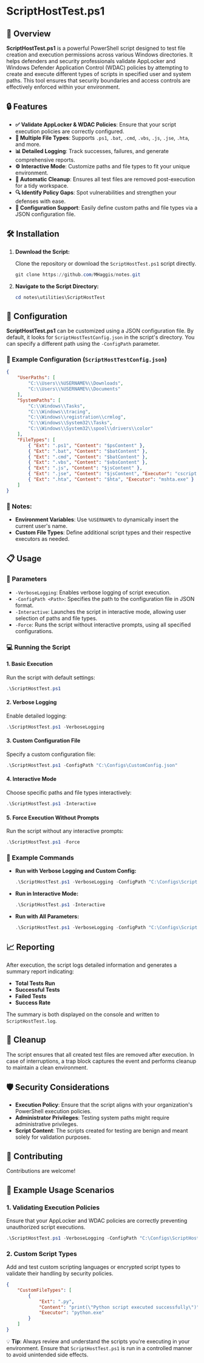 # ScriptHostTest.ps1


## 🚀 Overview

**ScriptHostTest.ps1** is a powerful PowerShell script designed to test file creation and execution permissions across various Windows directories. It helps defenders and security professionals validate AppLocker and Windows Defender Application Control (WDAC) policies by attempting to create and execute different types of scripts in specified user and system paths. This tool ensures that security boundaries and access controls are effectively enforced within your environment.

## 🔒 Features

- **✅ Validate AppLocker & WDAC Policies**: Ensure that your script execution policies are correctly configured.
- **📝 Multiple File Types**: Supports `.ps1`, `.bat`, `.cmd`, `.vbs`, `.js`, `.jse`, `.hta`, and more.
- **📊 Detailed Logging**: Track successes, failures, and generate comprehensive reports.
- **⚙️ Interactive Mode**: Customize paths and file types to fit your unique environment.
- **🧹 Automatic Cleanup**: Ensures all test files are removed post-execution for a tidy workspace.
- **🔍 Identify Policy Gaps**: Spot vulnerabilities and strengthen your defenses with ease.
- **📂 Configuration Support**: Easily define custom paths and file types via a JSON configuration file.

## 🛠 Installation

1. **Download the Script:**
   
   Clone the repository or download the `ScriptHostTest.ps1` script directly.

   ```powershell
   git clone https://github.com/MHaggis/notes.git
   ```

2. **Navigate to the Script Directory:**

   ```powershell
   cd notes\utilities\ScriptHostTest
   ```

## 📁 Configuration

**ScriptHostTest.ps1** can be customized using a JSON configuration file. By default, it looks for `ScriptHostTestConfig.json` in the script's directory. You can specify a different path using the `-ConfigPath` parameter.

### 📝 Example Configuration (`ScriptHostTestConfig.json`)

```json
{
    "UserPaths": [
        "C:\\Users\\%USERNAME%\\Downloads",
        "C:\\Users\\%USERNAME%\\Documents"
    ],
    "SystemPaths": [
        "C:\\Windows\\Tasks",
        "C:\\Windows\\tracing",
        "C:\\Windows\\registration\\crmlog",
        "C:\\Windows\\System32\\Tasks",
        "C:\\Windows\\System32\\spool\\drivers\\color"
    ],
    "FileTypes": [
        { "Ext": ".ps1", "Content": "$psContent" },
        { "Ext": ".bat", "Content": "$batContent" },
        { "Ext": ".cmd", "Content": "$batContent" },
        { "Ext": ".vbs", "Content": "$vbsContent" },
        { "Ext": ".js", "Content": "$jsContent" },
        { "Ext": ".jse", "Content": "$jsContent", "Executor": "cscript.exe" },
        { "Ext": ".hta", "Content": "$hta", "Executor": "mshta.exe" }
    ]
}
```

### 📌 Notes:

- **Environment Variables**: Use `%USERNAME%` to dynamically insert the current user's name.
- **Custom File Types**: Define additional script types and their respective executors as needed.

## 📋 Usage

### 🔧 Parameters

- `-VerboseLogging`: Enables verbose logging of script execution.
- `-ConfigPath <Path>`: Specifies the path to the configuration file in JSON format.
- `-Interactive`: Launches the script in interactive mode, allowing user selection of paths and file types.
- `-Force`: Runs the script without interactive prompts, using all specified configurations.

### 💻 Running the Script

#### 1. **Basic Execution**

Run the script with default settings:

```powershell
.\ScriptHostTest.ps1
```

#### 2. **Verbose Logging**

Enable detailed logging:

```powershell
.\ScriptHostTest.ps1 -VerboseLogging
```

#### 3. **Custom Configuration File**

Specify a custom configuration file:

```powershell
.\ScriptHostTest.ps1 -ConfigPath "C:\Configs\CustomConfig.json"
```

#### 4. **Interactive Mode**

Choose specific paths and file types interactively:

```powershell
.\ScriptHostTest.ps1 -Interactive
```

#### 5. **Force Execution Without Prompts**

Run the script without any interactive prompts:

```powershell
.\ScriptHostTest.ps1 -Force
```

### 📂 Example Commands

- **Run with Verbose Logging and Custom Config:**

  ```powershell
  .\ScriptHostTest.ps1 -VerboseLogging -ConfigPath "C:\Configs\ScriptHostTestConfig.json"
  ```

- **Run in Interactive Mode:**

  ```powershell
  .\ScriptHostTest.ps1 -Interactive
  ```

- **Run with All Parameters:**

  ```powershell
  .\ScriptHostTest.ps1 -VerboseLogging -ConfigPath "C:\Configs\ScriptHostTestConfig.json" -Interactive -Force
  ```


## 📈 Reporting

After execution, the script logs detailed information and generates a summary report indicating:

- **Total Tests Run**
- **Successful Tests**
- **Failed Tests**
- **Success Rate**

The summary is both displayed on the console and written to `ScriptHostTest.log`.

## 🧹 Cleanup

The script ensures that all created test files are removed after execution. In case of interruptions, a trap block captures the event and performs cleanup to maintain a clean environment.

## 🛡️ Security Considerations

- **Execution Policy**: Ensure that the script aligns with your organization's PowerShell execution policies.
- **Administrator Privileges**: Testing system paths might require administrative privileges.
- **Script Content**: The scripts created for testing are benign and meant solely for validation purposes.

## 🤝 Contributing

Contributions are welcome! 


## 🌟 Example Usage Scenarios

### 1. **Validating Execution Policies**

Ensure that your AppLocker and WDAC policies are correctly preventing unauthorized script executions.

```powershell
.\ScriptHostTest.ps1 -VerboseLogging -ConfigPath "C:\Configs\ScriptHostTestConfig.json" -Force
```

### 2. **Custom Script Types**

Add and test custom scripting languages or encrypted script types to validate their handling by security policies.

```json
{
    "CustomFileTypes": [
        {
            "Ext": ".py",
            "Content": "print(\"Python script executed successfully\")",
            "Executor": "python.exe"
        }
    ]
}
```


💡 **Tip**: Always review and understand the scripts you're executing in your environment. Ensure that `ScriptHostTest.ps1` is run in a controlled manner to avoid unintended side effects. 